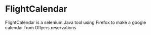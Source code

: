 # FlightCalendar
FlightCalendar is a selenium Java tool using Firefox to make a google calendar from Oflyers reservations
